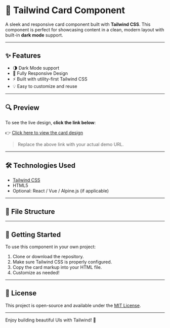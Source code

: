 # 🌟 Tailwind Card Component

A sleek and responsive card component built with **Tailwind CSS**. This component is perfect for showcasing content in a clean, modern layout with built-in **dark mode** support.

---

## ✨ Features

- 🌗 Dark Mode support  
- 📱 Fully Responsive Design  
- ⚡ Built with utility-first Tailwind CSS  
- 💡 Easy to customize and reuse  

---

## 🔍 Preview

To see the live design, **click the link below**:

👉 [Click here to view the card design](https://your-demo-link.com)

> Replace the above link with your actual demo URL.

---

## 🛠️ Technologies Used

- [Tailwind CSS](https://mmohebbi313.github.io/tailwind-card/)
- HTML5
- Optional: React / Vue / Alpine.js (if applicable)

---

## 📁 File Structure


---

## 🚀 Getting Started

To use this component in your own project:

1. Clone or download the repository.
2. Make sure Tailwind CSS is properly configured.
3. Copy the card markup into your HTML file.
4. Customize as needed!

---

## 📄 License

This project is open-source and available under the [MIT License](LICENSE).

---

Enjoy building beautiful UIs with Tailwind! 💙
